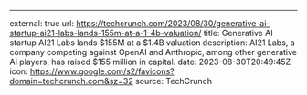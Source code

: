 ---
external: true
url: https://techcrunch.com/2023/08/30/generative-ai-startup-ai21-labs-lands-155m-at-a-1-4b-valuation/
title: Generative AI startup AI21 Labs lands $155M at a $1.4B valuation
description: AI21 Labs, a company competing against OpenAI and Anthropic, among other generative AI players, has raised $155 million in capital.
date: 2023-08-30T20:49:45Z
icon: https://www.google.com/s2/favicons?domain=techcrunch.com&sz=32
source: TechCrunch